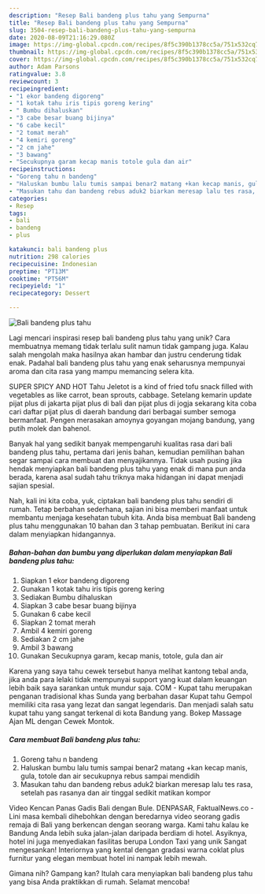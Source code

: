 ```yaml
---
description: "Resep Bali bandeng plus tahu yang Sempurna"
title: "Resep Bali bandeng plus tahu yang Sempurna"
slug: 3504-resep-bali-bandeng-plus-tahu-yang-sempurna
date: 2020-08-09T21:16:29.080Z
image: https://img-global.cpcdn.com/recipes/8f5c390b1378cc5a/751x532cq70/bali-bandeng-plus-tahu-foto-resep-utama.jpg
thumbnail: https://img-global.cpcdn.com/recipes/8f5c390b1378cc5a/751x532cq70/bali-bandeng-plus-tahu-foto-resep-utama.jpg
cover: https://img-global.cpcdn.com/recipes/8f5c390b1378cc5a/751x532cq70/bali-bandeng-plus-tahu-foto-resep-utama.jpg
author: Adam Parsons
ratingvalue: 3.8
reviewcount: 3
recipeingredient:
- "1 ekor bandeng digoreng"
- "1 kotak tahu iris tipis goreng kering"
- " Bumbu dihaluskan"
- "3 cabe besar buang bijinya"
- "6 cabe kecil"
- "2 tomat merah"
- "4 kemiri goreng"
- "2 cm jahe"
- "3 bawang"
- "Secukupnya garam kecap manis totole gula dan air"
recipeinstructions:
- "Goreng tahu n bandeng"
- "Haluskan bumbu lalu tumis sampai benar2 matang +kan kecap manis, gula, totole dan air secukupnya rebus sampai mendidih"
- "Masukan tahu dan bandeng rebus aduk2 biarkan meresap lalu tes rasa, setelah pas rasanya dan air tinggal sedikit matikan kompor"
categories:
- Resep
tags:
- bali
- bandeng
- plus

katakunci: bali bandeng plus 
nutrition: 298 calories
recipecuisine: Indonesian
preptime: "PT13M"
cooktime: "PT56M"
recipeyield: "1"
recipecategory: Dessert

---
```



![Bali bandeng plus tahu](https://img-global.cpcdn.com/recipes/8f5c390b1378cc5a/751x532cq70/bali-bandeng-plus-tahu-foto-resep-utama.jpg)

Lagi mencari inspirasi resep bali bandeng plus tahu yang unik? Cara membuatnya memang tidak terlalu sulit namun tidak gampang juga. Kalau salah mengolah maka hasilnya akan hambar dan justru cenderung tidak enak. Padahal bali bandeng plus tahu yang enak seharusnya mempunyai aroma dan cita rasa yang mampu memancing selera kita.

SUPER SPICY AND HOT Tahu Jeletot is a kind of fried tofu snack filled with vegetables as like carrot, bean sprouts, cabbage. Setelang kemarin update pijat plus di jakarta pijat plus di bali dan pijat plus di jogja sekarang kita coba cari daftar pijat plus di daerah bandung dari berbagai sumber semoga bermanfaat. Pengen merasakan amoynya goyangan mojang bandung, yang putih molek dan bahenol.

Banyak hal yang sedikit banyak mempengaruhi kualitas rasa dari bali bandeng plus tahu, pertama dari jenis bahan, kemudian pemilihan bahan segar sampai cara membuat dan menyajikannya. Tidak usah pusing jika hendak menyiapkan bali bandeng plus tahu yang enak di mana pun anda berada, karena asal sudah tahu triknya maka hidangan ini dapat menjadi sajian spesial.


Nah, kali ini kita coba, yuk, ciptakan bali bandeng plus tahu sendiri di rumah. Tetap berbahan sederhana, sajian ini bisa memberi manfaat untuk membantu menjaga kesehatan tubuh kita. Anda bisa membuat Bali bandeng plus tahu menggunakan 10 bahan dan 3 tahap pembuatan. Berikut ini cara dalam menyiapkan hidangannya.

<!--inarticleads1-->

##### Bahan-bahan dan bumbu yang diperlukan dalam menyiapkan Bali bandeng plus tahu:

1. Siapkan 1 ekor bandeng digoreng
1. Gunakan 1 kotak tahu iris tipis goreng kering
1. Sediakan  Bumbu dihaluskan
1. Siapkan 3 cabe besar buang bijinya
1. Gunakan 6 cabe kecil
1. Siapkan 2 tomat merah
1. Ambil 4 kemiri goreng
1. Sediakan 2 cm jahe
1. Ambil 3 bawang
1. Gunakan Secukupnya garam, kecap manis, totole, gula dan air


Karena yang saya tahu cewek tersebut hanya melihat kantong tebal anda, jika anda para lelaki tidak mempunyai support yang kuat dalam keuangan lebih baik saya sarankan untuk mundur saja. COM - Kupat tahu merupakan penganan tradisional khas Sunda yang berbahan dasar Kupat tahu Gempol memiliki cita rasa yang lezat dan sangat legendaris. Dan menjadi salah satu kupat tahu yang sangat terkenal di kota Bandung yang. Bokep Massage Ajan ML dengan Cewek Montok. 

<!--inarticleads2-->

##### Cara membuat Bali bandeng plus tahu:

1. Goreng tahu n bandeng
1. Haluskan bumbu lalu tumis sampai benar2 matang +kan kecap manis, gula, totole dan air secukupnya rebus sampai mendidih
1. Masukan tahu dan bandeng rebus aduk2 biarkan meresap lalu tes rasa, setelah pas rasanya dan air tinggal sedikit matikan kompor


Video Kencan Panas Gadis Bali dengan Bule. DENPASAR, FaktualNews.co - Lini masa kembali dihebohkan dengan beredarnya video seorang gadis remaja di Bali yang berkencan dengan seorang warga. Kami tahu kalau ke Bandung Anda lebih suka jalan-jalan daripada berdiam di hotel. Asyiknya, hotel ini juga menyediakan fasilitas berupa London Taxi yang unik Sangat mengesankan! Interiornya yang kental dengan gradasi warna coklat plus furnitur yang elegan membuat hotel ini nampak lebih mewah. 

Gimana nih? Gampang kan? Itulah cara menyiapkan bali bandeng plus tahu yang bisa Anda praktikkan di rumah. Selamat mencoba!
